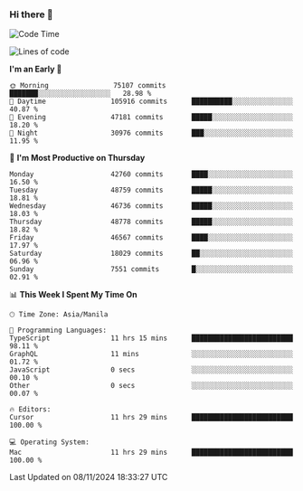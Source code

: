 ### Hi there 👋

<!--START_SECTION:waka-->
![Code Time](http://img.shields.io/badge/Code%20Time-5%2C680%20hrs%2047%20mins-blue)

![Lines of code](https://img.shields.io/badge/From%20Hello%20World%20I%27ve%20Written-117.4%20million%20lines%20of%20code-blue)

**I'm an Early 🐤** 

```text
🌞 Morning                75107 commits       ███████░░░░░░░░░░░░░░░░░░   28.98 % 
🌆 Daytime                105916 commits      ██████████░░░░░░░░░░░░░░░   40.87 % 
🌃 Evening                47181 commits       █████░░░░░░░░░░░░░░░░░░░░   18.20 % 
🌙 Night                  30976 commits       ███░░░░░░░░░░░░░░░░░░░░░░   11.95 % 
```
📅 **I'm Most Productive on Thursday** 

```text
Monday                   42760 commits       ████░░░░░░░░░░░░░░░░░░░░░   16.50 % 
Tuesday                  48759 commits       █████░░░░░░░░░░░░░░░░░░░░   18.81 % 
Wednesday                46736 commits       █████░░░░░░░░░░░░░░░░░░░░   18.03 % 
Thursday                 48778 commits       █████░░░░░░░░░░░░░░░░░░░░   18.82 % 
Friday                   46567 commits       ████░░░░░░░░░░░░░░░░░░░░░   17.97 % 
Saturday                 18029 commits       ██░░░░░░░░░░░░░░░░░░░░░░░   06.96 % 
Sunday                   7551 commits        █░░░░░░░░░░░░░░░░░░░░░░░░   02.91 % 
```


📊 **This Week I Spent My Time On** 

```text
🕑︎ Time Zone: Asia/Manila

💬 Programming Languages: 
TypeScript               11 hrs 15 mins      █████████████████████████   98.11 % 
GraphQL                  11 mins             ░░░░░░░░░░░░░░░░░░░░░░░░░   01.72 % 
JavaScript               0 secs              ░░░░░░░░░░░░░░░░░░░░░░░░░   00.10 % 
Other                    0 secs              ░░░░░░░░░░░░░░░░░░░░░░░░░   00.07 % 

🔥 Editors: 
Cursor                   11 hrs 29 mins      █████████████████████████   100.00 % 

💻 Operating System: 
Mac                      11 hrs 29 mins      █████████████████████████   100.00 % 
```


 Last Updated on 08/11/2024 18:33:27 UTC
<!--END_SECTION:waka-->


<!--
**rad182/rad182** is a ✨ _special_ ✨ repository because its `README.md` (this file) appears on your GitHub profile.

Here are some ideas to get you started:

- 🔭 I’m currently working on ...
- 🌱 I’m currently learning ...
- 👯 I’m looking to collaborate on ...
- 🤔 I’m looking for help with ...
- 💬 Ask me about ...
- 📫 How to reach me: ...
- 😄 Pronouns: ...
- ⚡ Fun fact: ...
-->
